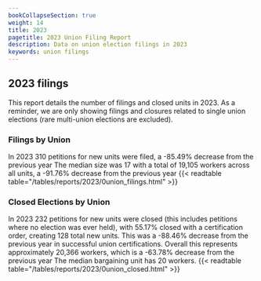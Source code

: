 ```yaml
---
bookCollapseSection: true
weight: 14
title: 2023
pagetitle: 2023 Union Filing Report
description: Data on union election filings in 2023
keywords: union filings
---
```


## 2023 filings

This report details the number of filings and closed units in 2023. As a reminder, we are only showing filings and closures related to single union elections (rare multi-union elections are excluded).

### Filings by Union
In 2023 310 petitions for new units were filed, a -85.49% decrease from the previous year The median size was 17 with a total of 19,105 workers across all units, a -91.76% decrease from the previous year
{{< readtable table="/tables/reports/2023/0union_filings.html" >}}

### Closed Elections by Union
In 2023 232 petitions for new units were closed (this includes petitions where no election was ever held), with 55.17% closed with a certification order, creating 128 total new units. This was a -88.46% decrease from the previous year in successful union certifications. Overall this represents approximately 20,366 workers, which is a -63.78% decrease from the previous year The median bargaining unit has 20 workers.
{{< readtable table="/tables/reports/2023/0union_closed.html" >}}

